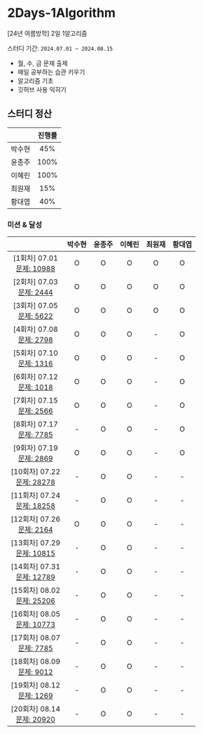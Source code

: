 # 2Days-1Algorithm
[24년 여름방학] 2일 1알고리즘

스터디 기간: `2024.07.01 ~ 2024.08.15` 

- 월, 수, 금 문제 출제
- 매일 공부하는 습관 키우기
- 알고리즘 기초
- 깃허브 사용 익히기

## 스터디 정산
||진행률|
|:---:|:---:|
|박수현| 45% |
|윤종주| 100% |
|이혜린| 100% |
|최원재| 15% |
|황대엽| 40% |
### 미션 & 달성
||박수현|윤종주|이혜린|최원재|황대엽|
|:---:|:---:|:---:|:---:|:---:|:---:|
|[1회차] 07.01 <br> [문제: 10988](https://www.acmicpc.net/problem/10988) |O|O|O|O|O|
|[2회차] 07.03 <br> [문제: 2444](https://www.acmicpc.net/problem/2444) |O|O|O|O|O|
|[3회차] 07.05 <br> [문제: 5622](https://www.acmicpc.net/problem/5622) |O|O|O|O|O|
|[4회차] 07.08 <br> [문제: 2798](https://www.acmicpc.net/problem/2798) |O|O|O|-|O|
|[5회차] 07.10 <br> [문제: 1316](https://www.acmicpc.net/problem/1316) |O|O|O|-|O|
|[6회차] 07.12 <br> [문제: 1018](https://www.acmicpc.net/problem/1018) |O|O|O|-|O|
|[7회차] 07.15 <br> [문제: 2566](https://www.acmicpc.net/problem/2566) |O|O|O|-|O|
|[8회차] 07.17 <br> [문제: 7785](https://www.acmicpc.net/problem/7785) |-|O|O|-|O|
|[9회차] 07.19 <br> [문제: 2869](https://www.acmicpc.net/problem/2869) |O|O|O|-|O|
|[10회차] 07.22 <br> [문제: 28278](https://www.acmicpc.net/problem/28278) |-|O|O|-|-|
|[11회차] 07.24 <br> [문제: 18258](https://www.acmicpc.net/problem/18258) |-|O|O|-|-|
|[12회차] 07.26 <br> [문제: 2164](https://www.acmicpc.net/problem/2164) |O|O|O|-|-|
|[13회차] 07.29 <br> [문제: 10815](https://www.acmicpc.net/problem/10815) |-|O|O|-|-|
|[14회차] 07.31 <br> [문제: 12789](https://www.acmicpc.net/problem/12789) |-|O|O|-|-|
|[15회차] 08.02 <br> [문제: 25206](https://www.acmicpc.net/problem/25206) |-|O|O|-|-|
|[16회차] 08.05 <br> [문제: 10773](https://www.acmicpc.net/problem/10773) |-|O|O|-|-|
|[17회차] 08.07 <br> [문제: 7785](https://www.acmicpc.net/problem/7785) |-|O|O|-|-|
|[18회차] 08.09 <br> [문제: 9012](https://www.acmicpc.net/problem/9012) |-|O|O|-|-|
|[19회차] 08.12 <br> [문제: 1269](https://www.acmicpc.net/problem/1269) |-|O|O|-|-|
|[20회차] 08.14 <br> [문제: 20920](https://www.acmicpc.net/problem/20920) |-|O|O|-|-|
